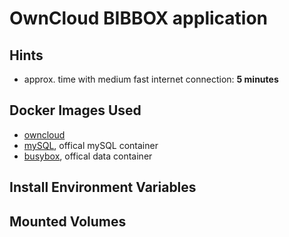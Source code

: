 # OwnCloud BIBBOX application

## Hints
* approx. time with medium fast internet connection: **5 minutes**


## Docker Images Used
 * [owncloud](https://hub.docker.com/_/owncloud/) 
 * [mySQL](https://hub.docker.com/_/mysql/), offical mySQL container
 * [busybox](https://hub.docker.com/_/busybox/), offical data container
 
## Install Environment Variables

## Mounted Volumes

